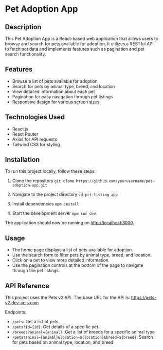 # Pet Adoption App

## Description

This Pet Adoption App is a React-based web application that allows users to browse and search for pets available for adoption. It utilizes a RESTful API to fetch pet data and implements features such as pagination and pet search functionality.

## Features

- Browse a list of pets available for adoption
- Search for pets by animal type, breed, and location
- View detailed information about each pet
- Pagination for easy navigation through pet listings
- Responsive design for various screen sizes

## Technologies Used

- React.js
- React Router
- Axios for API requests
- Tailwind CSS for styling

## Installation

To run this project locally, follow these steps:

1. Clone the repository
```git clone https://github.com/yourusername/pet-adoption-app.git```

2. Navigate to the project directory
```cd pet-listing-app```

3. Install dependencies
```npm install```

4. Start the development server
```npm run dev```

The application should now be running on [http://localhost:3000](http://localhost:3000).

## Usage

- The home page displays a list of pets available for adoption.
- Use the search form to filter pets by animal type, breed, and location.
- Click on a pet to view more detailed information.
- Use the pagination controls at the bottom of the page to navigate through the pet listings.

## API Reference

This project uses the Pets v2 API. The base URL for the API is:
https://pets-v2.dev-apis.com

Endpoints:
- `/pets`: Get a list of pets
- `/pets?id={id}`: Get details of a specific pet
- `/breeds?animal={animal}`: Get a list of breeds for a specific animal type
- `/pets?animal={animal}&location=${location}&breed=${breed}`: Search for pets based on animal type, location, and breed